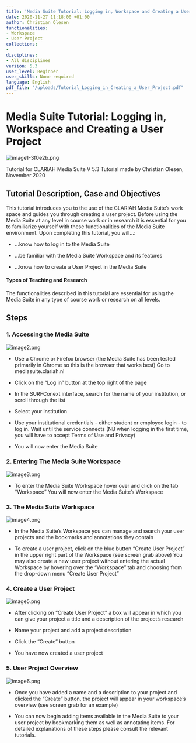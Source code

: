 ```yaml
---
title: 'Media Suite Tutorial: Logging in, Workspace and Creating a User Project'
date: 2020-11-27 11:18:00 +01:00
author: Christian Olesen
functionalities:
- Workspace
- User Project
collections:
- 
disciplines:
- All disciplines
version: 5.3
user_level: Beginner
user_skills: None required
language: English
pdf_file: "/uploads/Tutorial_Logging_in_Creating_a_User_Project.pdf"
---
```


# Media Suite Tutorial: Logging in, Workspace and Creating a User Project

![image1-3f0e2b.png](/uploads/image1-3f0e2b.png)

Tutorial for CLARIAH Media Suite V 5.3
Tutorial made by Christian Olesen, November 2020

## Tutorial Description, Case and Objectives

This tutorial introduces you to the use of the CLARIAH Media Suite’s work space and guides you through creating a user project. Before using the Media Suite at any level in course work or in research it is essential for you to familiarize yourself with these functionalities of the Media Suite environment. Upon completing this tutorial, you will...:

* …know how to log in to the Media Suite

* …be familiar with the Media Suite Workspace and its features

* …know how to create a User Project in the Media Suite

#### Types of Teaching and Research

The functionalities described in this tutorial are essential for using the Media Suite in any type of course work or research on all levels.

## Steps

### 1. Accessing the Media Suite

![image2.png](/uploads/image2.png)

* Use a Chrome or Firefox browser (the Media Suite has been tested primarily in Chrome so this is the browser that works best)
  Go to mediasuite.clariah.nl

* Click on the “Log in” button at the top right of the page

* In the SURFConext interface, search for the name of your institution, or scroll through the list

* Select your institution

* Use your institutional credentials - either student or employee login - to log in. Wait until the service connects (NB when logging in the first time, you will have to accept Terms of Use and Privacy)

* You will now enter the Media Suite

### 2. Entering The Media Suite Workspace

![image3.png](/uploads/image3.png)

* To enter the Media Suite Workspace hover over and click on the tab “Workspace”
  You will now enter the Media Suite’s Workspace

### 3. The Media Suite Workspace

![image4.png](/uploads/image4.png)

* In the Media Suite’s Workspace you can manage and search your user projects and the bookmarks and annotations they contain

* To create a user project, click on the blue button “Create User Project” in the upper right part of the Workspace (see screen grab above)
  You may also create a new user project without entering the actual Workspace by hovering over the “Workspace” tab and choosing from the drop-down menu “Create User Project”

### 4. Create a User Project

![image5.png](/uploads/image5.png)

* After clicking on “Create User Project” a box will appear in which you can give your project a title and a description of the project’s research

* Name your project and add a project description

* Click the “Create” button

* You have now created a user project

### 5. User Project Overview

![image6.png](/uploads/image6.png)

* Once you have added a name and a description to your project and clicked the “Create” button, the project will appear in your workspace’s overview (see screen grab for an example)

* You can now begin adding items available in the Media Suite to your user project by bookmarking them as well as annotating items. For detailed explanations of these steps please consult the relevant tutorials.